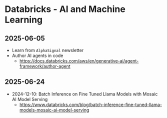 # Databricks - AI and Machine Learning

## 2025-06-05

- Learn from `AlphaSignal` newsletter
- Author AI agents in code
  - https://docs.databricks.com/aws/en/generative-ai/agent-framework/author-agent

## 2025-06-24

- 2024-12-10: Batch Inference on Fine Tuned Llama Models with Mosaic AI Model Serving
  - https://www.databricks.com/blog/batch-inference-fine-tuned-llama-models-mosaic-ai-model-serving

